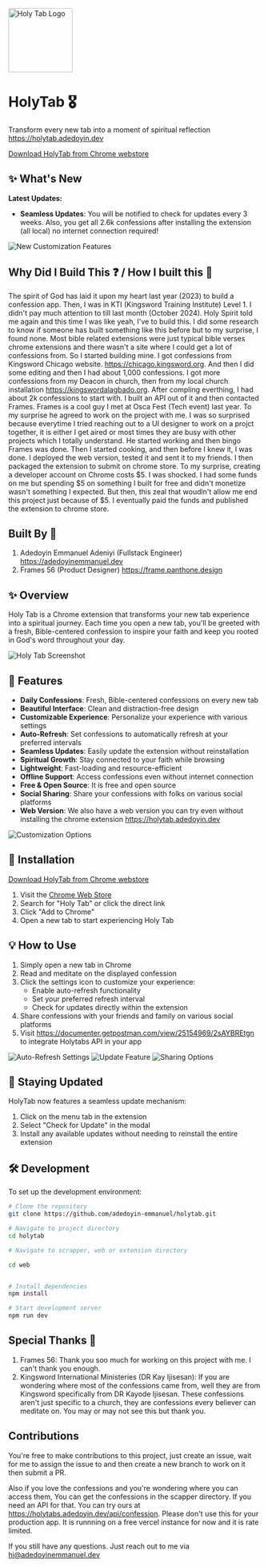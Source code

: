 <img src="md-assets/logo.png" alt="Holy Tab Logo" width="128" height="128">

# HolyTab 🎖️

Transform every new tab into a moment of spiritual reflection <https://holytab.adedoyin.dev>

[Download HolyTab from Chrome webstore](https://chromewebstore.google.com/detail/holytab/iflnngdlafnhjjebkiocghjpkaplebpd)

## ✨ What's New

**Latest Updates:**

- **Seamless Updates**: You will be notified to check for updates every 3 weeks. Also, you get all 2.6k confessions after installing the extension (all local) no internet connection required!


![New Customization Features](md-assets/img-1.png)

## Why Did I Build This ❓ / How I built this 🤔

The spirit of God has laid it upon my heart last year (2023) to build a confession app. Then, I was in KTI (Kingsword Training Institute) Level 1. I didn't pay much attention to till last month (October 2024). Holy Spirit told me again and this time I was like yeah, I've to build this. I did some research to know if someone has built something like this before but to my surprise, I found none. Most bible related extensions were just typical bible verses chrome extensions and there wasn't a site where I could get a lot of confessions from. So I started building mine. I got confessions from Kingsword Chicago website. <https://chicago.kingsword.org>. And then I did some editing and then I had about 1,000 confessions. I got more confessions from my Deacon in church, then from my local church installation <https://kingswordalagbado.org>. After compling everthing, I had about 2k confessions to start with. I built an API out of it and then contacted Frames. Frames is a cool guy I met at Osca Fest (Tech event) last year. To my surprise he agreed to work on the project with me. I was so surprised because everytime I tried reaching out to a UI designer to work on a projct together, it is either I get aired or most times they are busy with other projects which I totally understand. He started working and then bingo Frames was done. Then I started cooking, and then before I knew it, I was done. I deployed the web version, tested it and sent it to my friends. I then packaged the extension to submit on chrome store. To my surprise, creating a developer account on Chrome costs $5. I was shocked. I had some funds on me but spending $5 on something I built for free and didn't monetize wasn't something I expected. But then, this zeal that woudln't allow me end this project just because of $5. I eventually paid the funds and published the extension to chrome store.

## Built By 👨

1. Adedoyin Emmanuel Adeniyi (Fullstack Engineer) <https://adedoyinemmanuel.dev>
2. Frames 56 (Product Designer) <https://frame.panthone.design>

## ✨ Overview

Holy Tab is a Chrome extension that transforms your new tab experience into a spiritual journey. Each time you open a new tab, you'll be greeted with a fresh, Bible-centered confession to inspire your faith and keep you rooted in God's word throughout your day.

![Holy Tab Screenshot](md-assets/illustration-1.png)

## 🚀 Features

- **Daily Confessions**: Fresh, Bible-centered confessions on every new tab
- **Beautiful Interface**: Clean and distraction-free design
- **Customizable Experience**: Personalize your experience with various settings
- **Auto-Refresh**: Set confessions to automatically refresh at your preferred intervals
- **Seamless Updates**: Easily update the extension without reinstallation
- **Spiritual Growth**: Stay connected to your faith while browsing
- **Lightweight**: Fast-loading and resource-efficient
- **Offline Support**: Access confessions even without internet connection
- **Free & Open Source**: It is free and open source
- **Social Sharing**: Share your confessions with folks on various social platforms
- **Web Version**: We also have a web version you can try even without installing the chrome extension <https://holytab.adedoyin.dev>

![Customization Options](md-assets/img-1.png)

## 🔧 Installation

[Download HolyTab from Chrome webstore](https://chromewebstore.google.com/detail/holytab/iflnngdlafnhjjebkiocghjpkaplebpd)

1. Visit the [Chrome Web Store](https://chrome.google.com/webstore)
2. Search for "Holy Tab" or click the direct link
3. Click "Add to Chrome"
4. Open a new tab to start experiencing Holy Tab

## 💡 How to Use

1. Simply open a new tab in Chrome
2. Read and meditate on the displayed confession
3. Click the settings icon to customize your experience:
   - Enable auto-refresh functionality
   - Set your preferred refresh interval
   - Check for updates directly within the extension
4. Share confessions with your friends and family on various social platforms
5. Visit <https://documenter.getpostman.com/view/25154969/2sAYBREtgn> to integrate Holytabs API in your app

![Auto-Refresh Settings](md-assets/img-2.png)
![Update Feature](md-assets/img-3.png)
![Sharing Options](md-assets/img-4.png)

## 🔄 Staying Updated

HolyTab now features a seamless update mechanism:

1. Click on the menu tab in the extension
2. Select "Check for Update" in the modal
3. Install any available updates without needing to reinstall the entire extension

## 🛠️ Development

To set up the development environment:

```bash
# Clone the repository
git clone https://github.com/adedoyin-emmanuel/holytab.git

# Navigate to project directory
cd holytab

# Navigate to scrapper, web or extension directory

cd web


# Install dependencies
npm install

# Start development server
npm run dev
```

## Special Thanks 🙌

1. Frames 56: Thank you soo much for working on this project with me. I can't thank you enough.
2. Kingsword International Ministeries (DR Kay Ijisesan): If you are wondering where most of the confessions came from, well they are from Kingsword specifically from DR Kayode Ijisesan. These confessions aren't just specific to a church, they are confessions every believer can meditate on. You may or may not see this but thank you.

## Contributions

You're free to make contributions to this project, just create an issue, wait for me to assign the issue to and then create a new branch to work on it then submit a PR.

Also if you love the confessions and you're wondering where you can access them, You can get the confessions in the scapper directory. If you need an API for that. You can try ours at <https://holytabs.adedoyin.dev/api/confession>. Please don't use this for your production app. It is runnning on a free vercel instance for now and it is rate limited.

If you still have any questions. Just reach out to me via <hi@adedoyinemmanuel.dev>
